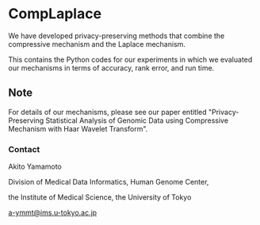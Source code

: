 # CompLaplace

We have developed privacy-preserving methods that combine the compressive mechanism and the Laplace mechanism.

This contains the Python codes for our experiments in which we evaluated our mechanisms in terms of accuracy, rank error, and run time.

## Note

For details of our mechanisms, please see our paper entitled "Privacy-Preserving Statistical Analysis of Genomic Data using Compressive Mechanism with Haar Wavelet Transform".

### Contact
Akito Yamamoto

Division of Medical Data Informatics, Human Genome Center,

the Institute of Medical Science, the University of Tokyo

a-ymmt@ims.u-tokyo.ac.jp
